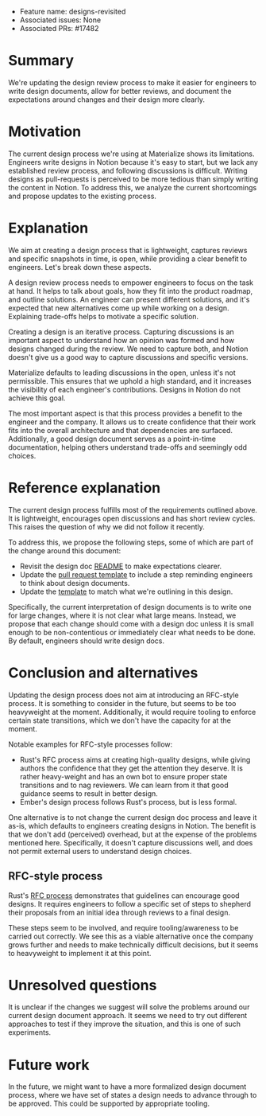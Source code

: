 - Feature name: designs-revisited
- Associated issues: None
- Associated PRs: #17482

# Summary
[summary]: #summary

We're updating the design review process to make it easier for engineers to write design documents, allow for better reviews, and document the expectations around changes and their design more clearly.

# Motivation
[motivation]: #motivation

The current design process we're using at Materialize shows its limitations.
Engineers write designs in Notion because it's easy to start, but we lack any established review process, and following discussions is difficult.
Writing designs as pull-requests is perceived to be more tedious than simply writing the content in Notion.
To address this, we analyze the current shortcomings and propose updates to the existing process.

# Explanation
[explanation]: #explanation

We aim at creating a design process that is lightweight, captures reviews and specific snapshots in time, is open, while providing a clear benefit to engineers.
Let's break down these aspects.

A design review process needs to empower engineers to focus on the task at hand.
It helps to talk about goals, how they fit into the product roadmap, and outline solutions.
An engineer can present different solutions, and it's expected that new alternatives come up while working on a design.
Explaining trade-offs helps to motivate a specific solution.

Creating a design is an iterative process.
Capturing discussions is an important aspect to understand how an opinion was formed and how designs changed during the review.
We need to capture both, and Notion doesn't give us a good way to capture discussions and specific versions.

Materialize defaults to leading discussions in the open, unless it's not permissible.
This ensures that we uphold a high standard, and it increases the visibility of each engineer's contributions.
Designs in Notion do not achieve this goal.

The most important aspect is that this process provides a benefit to the engineer and the company.
It allows us to create confidence that their work fits into the overall architecture and that dependencies are surfaced.
Additionally, a good design document serves as a point-in-time documentation, helping others understand trade-offs and seemingly odd choices.

# Reference explanation
[reference-explanation]: #reference-explanation

The current design process fulfills most of the requirements outlined above.
It is lightweight, encourages open discussions and has short review cycles.
This raises the question of why we did not follow it recently.

To address this, we propose the following steps, some of which are part of the change around this document:
* Revisit the design doc [README](./README.md) to make expectations clearer.
* Update the [pull request template](/.github/pull_request_template.md) to include a step reminding engineers to think about design documents.
* Update the [template](./00000000_template.md) to match what we're outlining in this design.

Specifically, the current interpretation of design documents is to write one for large changes, where it is not clear what large means.
Instead, we propose that each change should come with a design doc unless it is small enough to be non-contentious or immediately clear what needs to be done.
By default, engineers should write design docs.

# Conclusion and alternatives
[conclusion-and-alternatives]: #conclusion-and-alternatives

Updating the design process does not aim at introducing an RFC-style process.
It is something to consider in the future, but seems to be too heavyweight at the moment.
Additionally, it would require tooling to enforce certain state transitions, which we don't have the capacity for at the moment.

Notable examples for RFC-style processes follow:
* Rust's RFC process aims at creating high-quality designs, while giving authors the confidence that they get the attention they deserve.
  It is rather heavy-weight and has an own bot to ensure proper state transitions and to nag reviewers.
  We can learn from it that good guidance seems to result in better design.
* Ember's design process follows Rust's process, but is less formal.

One alternative is to not change the current design doc process and leave it as-is, which defaults to engineers creating designs in Notion.
The benefit is that we don't add (perceived) overhead, but at the expense of the problems mentioned here.
Specifically, it doesn't capture discussions well, and does not permit external users to understand design choices.

## RFC-style process

Rust's [RFC process](https://rust-lang.github.io/rfcs/0002-rfc-process.html) demonstrates that guidelines can encourage good designs.
It requires engineers to follow a specific set of steps to shepherd their proposals from an initial idea through reviews to a final design.

These steps seem to be involved, and require tooling/awareness to be carried out correctly.
We see this as a viable alternative once the company grows further and needs to make technically difficult decisions, but it seems to heavyweight to implement it at this point.

# Unresolved questions
[unresolved-questions]: #unresolved-questions

It is unclear if the changes we suggest will solve the problems around our current design document approach.
It seems we need to try out different approaches to test if they improve the situation, and this is one of such experiments.

# Future work
[future-work]: #future-work

In the future, we might want to have a more formalized design document process, where we have set of states a design needs to advance through to be approved.
This could be supported by appropriate tooling.
